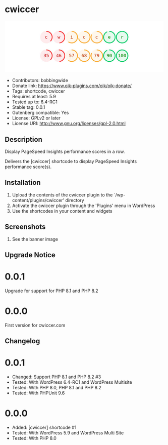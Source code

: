# cwiccer 
![banner](assets/cwiccer-banner-772x250.jpg)
* Contributors: bobbingwide
* Donate link: https://www.oik-plugins.com/oik/oik-donate/
* Tags: shortcode, cwiccer
* Requires at least: 5.9
* Tested up to: 6.4-RC1
* Stable tag: 0.0.1
* Gutenberg compatible: Yes
* License: GPLv2 or later
* License URI: http://www.gnu.org/licenses/gpl-2.0.html

## Description 
Display PageSpeed Insights performance scores in a row.

Delivers the [cwiccer] shortcode to display PageSpeed Insights performance score(s).

## Installation 
1. Upload the contents of the cwiccer plugin to the `/wp-content/plugins/cwiccer' directory
1. Activate the cwiccer plugin through the 'Plugins' menu in WordPress
1. Use the shortcodes in your content and widgets

## Screenshots 
1. See the banner image

## Upgrade Notice 
# 0.0.1 
Upgrade for support for PHP 8.1 and PHP 8.2

# 0.0.0 
First version for cwiccer.com

## Changelog 
# 0.0.1 
* Changed: Support PHP 8.1 and PHP 8.2 #3
* Tested: With WordPress 6.4-RC1 and WordPress Multisite
* Tested: With PHP 8.0, PHP 8.1 and PHP 8.2
* Tested: With PHPUnit 9.6

# 0.0.0 
* Added: [cwiccer] shortcode #1
* Tested: With WordPress 5.9 and WordPress Multi Site
* Tested: With PHP 8.0
